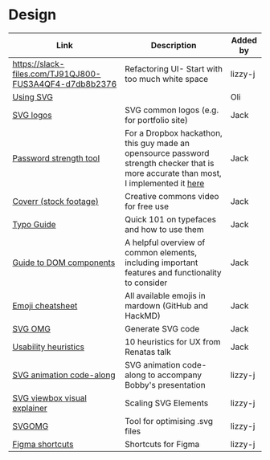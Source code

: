 # Design

| Link | Description | Added by |
| ---- | ----------- | -------- |
| https://slack-files.com/TJ91QJ800-FUS3A4QF4-d7db8b2376| Refactoring UI- Start with too much white space | lizzy-j   |
| [Using SVG](https://css-tricks.com/using-svg/) | | Oli |
| [SVG logos](https://simpleicons.org/) | SVG common logos (e.g. for portfolio site) | Jack |
| [Password strength tool](https://dropbox.tech/security/zxcvbn-realistic-password-strength-estimation) | For a Dropbox hackathon, this guy made an opensource password strength checker that is more accurate than most, I implemented it [here](https://github.com/jackherizsmith/password-strength/) | Jack |
|[Coverr (stock footage)](https://coverr.co/)| Creative commons video for free use |Jack|
|[Typo Guide](http://www.typogui.de/)|Quick 101 on typefaces and how to use them|Jack|
|[Guide to DOM components](https://material.io/components)|A helpful overview of common elements, including important features and functionality to consider|Jack|
|[Emoji cheatsheet](https://github.com/ikatyang/emoji-cheat-sheet/blob/master/README.md)|All available emojis in mardown (GitHub and HackMD)|Jack|
|[SVG OMG](https://jakearchibald.github.io/svgomg/)|Generate SVG code|Jack|
|[Usability heuristics](https://www.nngroup.com/articles/ten-usability-heuristics/) | 10 heuristics for UX from Renatas talk |Jack|
|[SVG animation code-along](https://github.com/bobbysebolao/learn-svg-animation) | SVG animation code-along to accompany Bobby's presentation | lizzy-j|
|[SVG viewbox visual explainer](https://wattenberger.com/guide/scaling-svg) | Scaling SVG Elements | lizzy-j|
|[SVGOMG](https://jakearchibald.github.io/svgomg/) | Tool for optimising .svg files | lizzy-j|
|[Figma shortcuts](https://shortcuts.design/toolspage-figma.html) | Shortcuts for Figma | lizzy-j|
